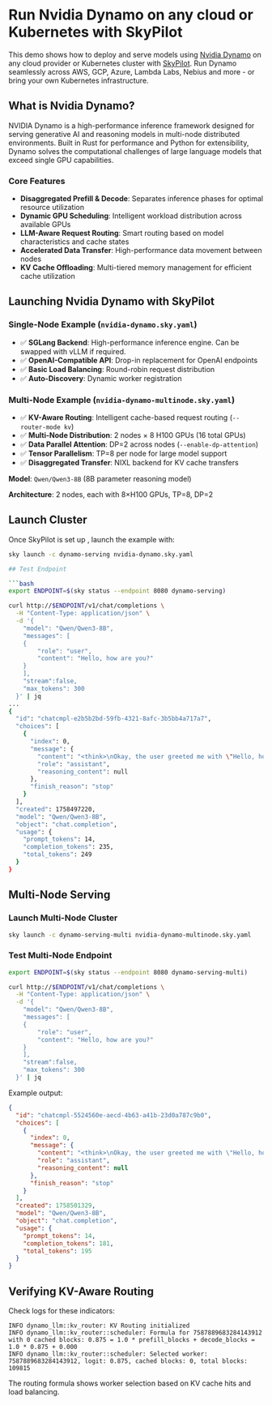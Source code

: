 # Run Nvidia Dynamo on any cloud or Kubernetes with SkyPilot

This demo shows how to deploy and serve models using [Nvidia Dynamo](https://github.com/ai-dynamo/dynamo) on any cloud provider or Kubernetes cluster with [SkyPilot](https://docs.skypilot.co/en/latest/docs/index.html). Run Dynamo seamlessly across AWS, GCP, Azure, Lambda Labs, Nebius and more - or bring your own Kubernetes infrastructure.

## What is Nvidia Dynamo?

NVIDIA Dynamo is a high-performance inference framework designed for serving generative AI and reasoning models in multi-node distributed environments. Built in Rust for performance and Python for extensibility, Dynamo solves the computational challenges of large language models that exceed single GPU capabilities.

### Core Features
- **Disaggregated Prefill & Decode**: Separates inference phases for optimal resource utilization
- **Dynamic GPU Scheduling**: Intelligent workload distribution across available GPUs
- **LLM-Aware Request Routing**: Smart routing based on model characteristics and cache states
- **Accelerated Data Transfer**: High-performance data movement between nodes
- **KV Cache Offloading**: Multi-tiered memory management for efficient cache utilization

## Launching Nvidia Dynamo with SkyPilot

### Single-Node Example (`nvidia-dynamo.sky.yaml`)
- ✅ **SGLang Backend**: High-performance inference engine. Can be swapped with vLLM if required.
- ✅ **OpenAI-Compatible API**: Drop-in replacement for OpenAI endpoints
- ✅ **Basic Load Balancing**: Round-robin request distribution
- ✅ **Auto-Discovery**: Dynamic worker registration

### Multi-Node Example (`nvidia-dynamo-multinode.sky.yaml`)
- ✅ **KV-Aware Routing**: Intelligent cache-based request routing (`--router-mode kv`)
- ✅ **Multi-Node Distribution**: 2 nodes × 8 H100 GPUs (16 total GPUs)
- ✅ **Data Parallel Attention**: DP=2 across nodes (`--enable-dp-attention`)
- ✅ **Tensor Parallelism**: TP=8 per node for large model support
- ✅ **Disaggregated Transfer**: NIXL backend for KV cache transfers

**Model**: `Qwen/Qwen3-8B` (8B parameter reasoning model)

**Architecture**: 2 nodes, each with 8×H100 GPUs, TP=8, DP=2

## Launch Cluster

Once SkyPilot is set up <link to prep section>, launch the example with: 

```bash
sky launch -c dynamo-serving nvidia-dynamo.sky.yaml

## Test Endpoint

```bash
export ENDPOINT=$(sky status --endpoint 8080 dynamo-serving)

curl http://$ENDPOINT/v1/chat/completions \
  -H "Content-Type: application/json" \
  -d '{
    "model": "Qwen/Qwen3-8B",
    "messages": [
    {
        "role": "user",
        "content": "Hello, how are you?"
    }
    ],
    "stream":false,
    "max_tokens": 300
  }' | jq
...
{
  "id": "chatcmpl-e2b5b2bd-59fb-4321-8afc-3b5bb4a717a7",
  "choices": [
    {
      "index": 0,
      "message": {
        "content": "<think>\nOkay, the user greeted me with \"Hello, how are you?\" I should respond in a friendly and natural way. Let me think about the appropriate response.\n\nFirst, I need to acknowledge their greeting. Maybe start with a cheerful \"Hello!\" to match their tone. Then, I should mention that I'm just a virtual assistant, so I don't have feelings, but I'm here to help. It's important to keep it conversational.\n\nI should make sure to invite them to ask questions or share what they need help with. That way, it's open-ended and encourages further interaction. Also, adding an emoji like 😊 can make the response more friendly and approachable.\n\nWait, should I mention my name again? Maybe not necessary since the user already knows. Just keep it simple and welcoming. Let me check the example response they provided. Yes, it's similar to that. I think that's all. Keep the tone positive and helpful.\n</think>\n\nHello! 😊 I'm just a virtual assistant, so I don't have feelings, but I'm here to help you with whatever you need! What can I assist you with today?",
        "role": "assistant",
        "reasoning_content": null
      },
      "finish_reason": "stop"
    }
  ],
  "created": 1758497220,
  "model": "Qwen/Qwen3-8B",
  "object": "chat.completion",
  "usage": {
    "prompt_tokens": 14,
    "completion_tokens": 235,
    "total_tokens": 249
  }
}
```

## Multi-Node Serving

### Launch Multi-Node Cluster

```bash
sky launch -c dynamo-serving-multi nvidia-dynamo-multinode.sky.yaml
```

### Test Multi-Node Endpoint

```bash
export ENDPOINT=$(sky status --endpoint 8080 dynamo-serving-multi)

curl http://$ENDPOINT/v1/chat/completions \
  -H "Content-Type: application/json" \
  -d '{
    "model": "Qwen/Qwen3-8B",
    "messages": [
    {
        "role": "user",
        "content": "Hello, how are you?"
    }
    ],
    "stream":false,
    "max_tokens": 300
  }' | jq
```

Example output:
```json
{
  "id": "chatcmpl-5524560e-aecd-4b63-a41b-23d0a787c9b0",
  "choices": [
    {
      "index": 0,
      "message": {
        "content": "<think>\nOkay, the user greeted me with \"Hello, how are you?\" I need to respond appropriately. Let me start by acknowledging their greeting. I should mention that I'm an AI assistant, so I don't have feelings, but I'm here to help.\n\nI should keep the response friendly and open-ended. Maybe ask them how they're doing to encourage a conversation. Let me check if there's anything specific they might need. Oh, maybe they have a question or need assistance with something. I should make sure to invite them to ask for help if needed. Also, keep the tone positive and approachable. Alright, putting it all together now.\n</think>\n\nHello! I'm just a virtual assistant, so I don't have feelings, but I'm here and ready to help! How are you today? 😊 If you have any questions or need assistance, feel free to ask!",
        "role": "assistant",
        "reasoning_content": null
      },
      "finish_reason": "stop"
    }
  ],
  "created": 1758501329,
  "model": "Qwen/Qwen3-8B",
  "object": "chat.completion",
  "usage": {
    "prompt_tokens": 14,
    "completion_tokens": 181,
    "total_tokens": 195
  }
}
```

## Verifying KV-Aware Routing

Check logs for these indicators:

```
INFO dynamo_llm::kv_router: KV Routing initialized
INFO dynamo_llm::kv_router::scheduler: Formula for 7587889683284143912 with 0 cached blocks: 0.875 = 1.0 * prefill_blocks + decode_blocks = 1.0 * 0.875 + 0.000
INFO dynamo_llm::kv_router::scheduler: Selected worker: 7587889683284143912, logit: 0.875, cached blocks: 0, total blocks: 109815
```

The routing formula shows worker selection based on KV cache hits and load balancing.